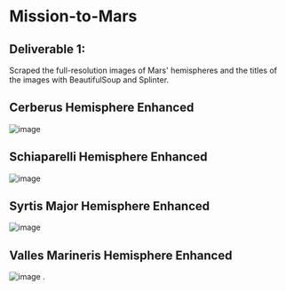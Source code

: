 # Mission-to-Mars




## Deliverable 1:
Scraped the full-resolution images of Mars' hemispheres and the titles of the images with BeautifulSoup and Splinter.

## Cerberus Hemisphere Enhanced
![image](https://user-images.githubusercontent.com/58860105/138615363-9e664af0-2e9a-4cb9-a80c-0aa133e913fe.png)

## Schiaparelli Hemisphere Enhanced
![image](https://user-images.githubusercontent.com/58860105/138615407-ee6fc8b8-7668-4871-a329-170cd8a840d4.png)

## Syrtis Major Hemisphere Enhanced
![image](https://user-images.githubusercontent.com/58860105/138615428-a9760137-c500-4212-aa83-cf56a1f0c987.png)

## Valles Marineris Hemisphere Enhanced
![image](https://user-images.githubusercontent.com/58860105/138615448-3d9c0cca-23b2-43de-898b-596e11c1b685.png)
.
